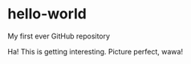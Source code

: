 # hello-world
My first ever GitHub repository

Ha! This is getting interesting. Picture perfect, wawa!

